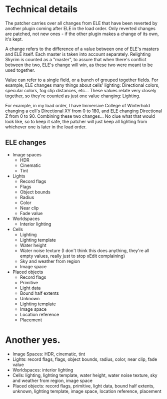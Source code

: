 # Technical details

The patcher carries over all changes from ELE that have been reverted by another plugin coming after ELE in the load order. Only reverted changes are patched, not new ones - if the other plugin makes a change of its own, it's kept.

A change refers to the difference of a value between one of ELE's masters and ELE itself. Each master is taken into account separately. Relighting Skyrim is counted as a "master", to assure that when there's conflict between the two, ELE's change will win, as these two were meant to be used together.

Value can refer to a single field, or a bunch of grouped together fields. For example, ELE changes many things about cells' lighting: Directional colors, specular colors, fog clip distances, etc... These values relate very closely together, so they're counted as just one value changing: Lighting.

For example, in my load order, I have Immersive College of Winterhold changing a cell's Directional XY from 0 to 180, and ELE changing Directional Z from 0 to 90. Combining these two changes... No clue what that would look like, so to keep it safe, the patcher will just keep all lighting from whichever one is later in the load order.

## ELE changes

- Image spaces
  - HDR
  - Cinematic
  - Tint
- Lights
  - Record flags
  - Flags
  - Object bounds
  - Radius
  - Color
  - Near clip
  - Fade value
- Worldspaces
  - Interior lighting
- Cells
  - Lighting
  - Lighting template
  - Water height
  - Water noise texture (I don't think this does anything, they're all empty values, really just to stop xEdit complaining)
  - Sky and weather from region
  - Image space
- Placed objects
  - Record flags
  - Primitive
  - Light data
  - Bound half extents
  - Unknown
  - Lighting template
  - Image space
  - Location reference
  - Placement

# Another yes.

- Image Spaces: HDR, cinematic, tint
- Lights: record flags, flags, object bounds, radius, color, near clip, fade value
- Worldspaces: interior lighting
- Cells: lighting, lighting template, water height, water noise texture, sky and weather from region, image space
- Placed objects: record flags, primitive, light data, bound half extents, unknown, lighting template, image space, location reference, placement